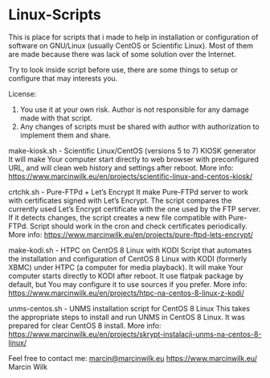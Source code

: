 # Linux-Scripts
This is place for scripts that i made to help in installation or configuration of software on GNU/Linux (usually CentOS or Scientific Linux). Most of them are made because there was lack of some solution over the Internet.

Try to look inside script before use, there are some things to setup or configure that may interests you.

License:
1. You use it at your own risk. Author is not responsible for any damage made with that script.
2. Any changes of scripts must be shared with author with authorization to implement them and share.

make-kiosk.sh - Scientific Linux/CentOS (versions 5 to 7) KIOSK generator
It will make Your computer start directly to web browser with preconfigured URL, and will clean web history and settings after reboot.
More info: https://www.marcinwilk.eu/en/projects/scientific-linux-and-centos-kiosk/

crtchk.sh - Pure-FTPd + Let’s Encrypt
It make Pure-FTPd server to work with certificates signed with Let’s Encrypt. The script compares the currently used Let’s Encrypt certificate with the one used by the FTP server. If it detects changes, the script creates a new file compatible with Pure-FTPd. Script should work in the cron and check certificates periodically.
More info: https://www.marcinwilk.eu/en/projects/pure-ftpd-lets-encrypt/

make-kodi.sh - HTPC on CentOS 8 Linux with KODI
Script that automates the installation and configuration of CentOS 8 Linux with KODI (formerly XBMC) under HTPC (a computer for media playback). It will make Your computer starts directly to KODI after reboot. It use flatpak package by default, but You may configure it to use sources if you prefer.
More info: https://www.marcinwilk.eu/en/projects/htpc-na-centos-8-linux-z-kodi/

unms-centos.sh - UNMS installation script for CentOS 8 Linux
This takes the appropriate steps to install and run UNMS in CentOS 8 Linux. It was prepared for clear CentOS 8 install.
More info: https://www.marcinwilk.eu/en/projects/skrypt-instalacji-unms-na-centos-8-linux/

Feel free to contact me: marcin@marcinwilk.eu
https://www.marcinwilk.eu/
Marcin Wilk
